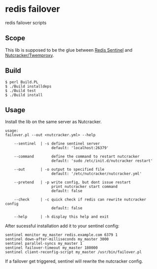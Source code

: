 redis failover
==============

redis failover scripts

## Scope

This lib is supposed to be the glue between [Redis Sentinel](http://redis.io/topics/sentinel) and [Nutcracker/Twemproxy](https://github.com/twitter/twemproxy).

## Build

```
$ perl Build.PL
$ ./Build installdeps
$ ./Build test
$ ./Build install
```

## Usage

Install the lib on the same server as Nutcracker.

```
usage:
failover.pl --out <nutcracker.yml> --help

    --sentinel  | -s define sentinel server
                     default: 'localhost:26379'

    --command        define the command to restart nutcracker
                     default: 'sudo /etc/init.d/nutcracker restart'

    --out       | -o output to specified file
                     default: '/etc/nutcracker/nutcracker.yml'

    --pretend   | -p write config, but dont issue restart
                     print nutcracker start command
                     default: false

    --check     | -c quick check if redis can rewrite nutcracker config
                     default: false

    --help      | -h display this help and exit
```

After sucessful installation add it to your sentinel config:

```
sentinel monitor my_master redis.example.com 6379 1
sentinel down-after-milliseconds my_master 3000
sentinel parallel-syncs my_master 1
sentinel failover-timeout my_master 180000
sentinel client-reconfig-script my_master /usr/bin/failover.pl
```

If a failover get triggered, sentinel will rewrite the nutcracker config.
